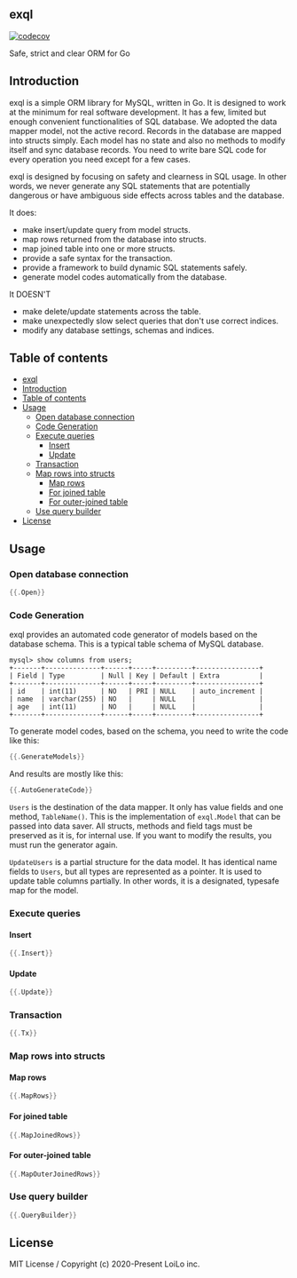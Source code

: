 exql
---
[![codecov](https://codecov.io/gh/loilo-inc/exql/branch/master/graph/badge.svg?token=aGixN2xIMP)](https://codecov.io/gh/loilo-inc/exql)

Safe, strict and clear ORM for Go

## Introduction

exql is a simple ORM library for MySQL, written in Go. It is designed to work at the minimum for real software development. It has a few, limited but enough convenient functionalities of SQL database.
We adopted the data mapper model, not the active record. Records in the database are mapped into structs simply. Each model has no state and also no methods to modify itself and sync database records. You need to write bare SQL code for every operation you need except for a few cases.

exql is designed by focusing on safety and clearness in SQL usage. In other words, we never generate any SQL statements that are potentially dangerous or have ambiguous side effects across tables and the database.

It does:

- make insert/update query from model structs.
- map rows returned from the database into structs.
- map joined table into one or more structs.
- provide a safe syntax for the transaction.
- provide a framework to build dynamic SQL statements safely.
- generate model codes automatically from the database.

It DOESN'T

- make delete/update statements across the table.
- make unexpectedly slow select queries that don't use correct indices.
- modify any database settings, schemas and indices.

## Table of contents

- [exql](#exql)
- [Introduction](#introduction)
- [Table of contents](#table-of-contents)
- [Usage](#usage)
  - [Open database connection](#open-database-connection)
  - [Code Generation](#code-generation)
  - [Execute queries](#execute-queries)
    - [Insert](#insert)
    - [Update](#update)
  - [Transaction](#transaction)
  - [Map rows into structs](#map-rows-into-structs)
    - [Map rows](#map-rows)
    - [For joined table](#for-joined-table)
    - [For outer-joined table](#for-outer-joined-table)
  - [Use query builder](#use-query-builder)
- [License](#license)

## Usage

### Open database connection

```go
{{.Open}}
```

### Code Generation
exql provides an automated code generator of models based on the database schema. This is a typical table schema of MySQL database.

```
mysql> show columns from users;
+-------+--------------+------+-----+---------+----------------+
| Field | Type         | Null | Key | Default | Extra          |
+-------+--------------+------+-----+---------+----------------+
| id    | int(11)      | NO   | PRI | NULL    | auto_increment |
| name  | varchar(255) | NO   |     | NULL    |                |
| age   | int(11)      | NO   |     | NULL    |                |
+-------+--------------+------+-----+---------+----------------+
```

To generate model codes, based on the schema, you need to write the code like this:

```go
{{.GenerateModels}}
```

And results are mostly like this:

```go
{{.AutoGenerateCode}}
```

`Users` is the destination of the data mapper. It only has value fields and one method, `TableName()`. This is the implementation of `exql.Model` that can be passed into data saver. All structs, methods and field tags must be preserved as it is, for internal use. If you want to modify the results, you must run the generator again.

`UpdateUsers` is a partial structure for the data model. It has identical name fields to `Users`, but all types are represented as a pointer. It is used to update table columns partially. In other words, it is a designated, typesafe map for the model.

### Execute queries

#### Insert

```go
{{.Insert}}
```

#### Update

```go
{{.Update}}
```

### Transaction

```go
{{.Tx}}
```

### Map rows into structs

#### Map rows

```go
{{.MapRows}}
```

#### For joined table

```go
{{.MapJoinedRows}}
```

#### For outer-joined table

```go
{{.MapOuterJoinedRows}}
```

### Use query builder

```go
{{.QueryBuilder}}
```

## License

MIT License / Copyright (c) 2020-Present LoiLo inc.


